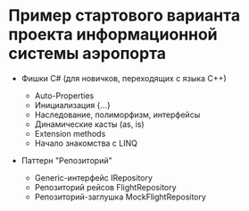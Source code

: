 # Пример стартового варианта проекта информационной системы аэропорта

* Фишки C# (для новичков, переходящих с языка C++)
    - Auto-Properties
    - Инициализация {...}
    - Наследование, полиморфизм, интерфейсы
    - Динамические касты (as, is)
    - Extension methods
    - Начало знакомства с LINQ

* Паттерн "Репозиторий"
    - Generic-интерфейс IRepository<T>
    - Репозиторий рейсов FlightRepository
    - Репозиторий-заглушка MockFlightRepository
